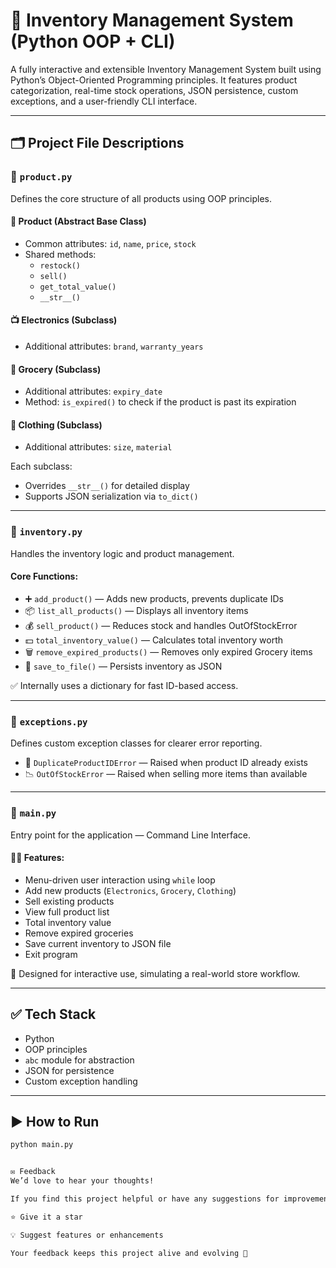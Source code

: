 # 🧾 Inventory Management System (Python OOP + CLI)

A fully interactive and extensible Inventory Management System built using Python’s Object-Oriented Programming principles. It features product categorization, real-time stock operations, JSON persistence, custom exceptions, and a user-friendly CLI interface.

---

## 🗂 Project File Descriptions

### 📁 `product.py`
Defines the core structure of all products using OOP principles.

#### 🧱 Product (Abstract Base Class)
- Common attributes: `id`, `name`, `price`, `stock`
- Shared methods: 
  - `restock()`
  - `sell()`
  - `get_total_value()`
  - `__str__()`

#### 📺 Electronics (Subclass)
- Additional attributes: `brand`, `warranty_years`

#### 🥫 Grocery (Subclass)
- Additional attributes: `expiry_date`
- Method: `is_expired()` to check if the product is past its expiration

#### 👗 Clothing (Subclass)
- Additional attributes: `size`, `material`

Each subclass:
- Overrides `__str__()` for detailed display
- Supports JSON serialization via `to_dict()`

---

### 📁 `inventory.py`
Handles the inventory logic and product management.

#### Core Functions:
- ➕ `add_product()` — Adds new products, prevents duplicate IDs
- 📦 `list_all_products()` — Displays all inventory items
- 💰 `sell_product()` — Reduces stock and handles OutOfStockError
- 💵 `total_inventory_value()` — Calculates total inventory worth
- 🗑 `remove_expired_products()` — Removes only expired Grocery items
- 💾 `save_to_file()` — Persists inventory as JSON

✅ Internally uses a dictionary for fast ID-based access.

---

### 📁 `exceptions.py`
Defines custom exception classes for clearer error reporting.

- 🚫 `DuplicateProductIDError` — Raised when product ID already exists
- 📉 `OutOfStockError` — Raised when selling more items than available

---

### 📁 `main.py`
Entry point for the application — Command Line Interface.

#### 👨‍💻 Features:
- Menu-driven user interaction using `while` loop
- Add new products (`Electronics`, `Grocery`, `Clothing`)
- Sell existing products
- View full product list
- Total inventory value
- Remove expired groceries
- Save current inventory to JSON file
- Exit program

🎯 Designed for interactive use, simulating a real-world store workflow.

---

## ✅ Tech Stack
- Python 
- OOP principles
- `abc` module for abstraction
- JSON for persistence
- Custom exception handling

---

## ▶️ How to Run

```bash
python main.py


✉️ Feedback
We’d love to hear your thoughts!

If you find this project helpful or have any suggestions for improvement:

⭐ Give it a star

💡 Suggest features or enhancements

Your feedback keeps this project alive and evolving 🚀

